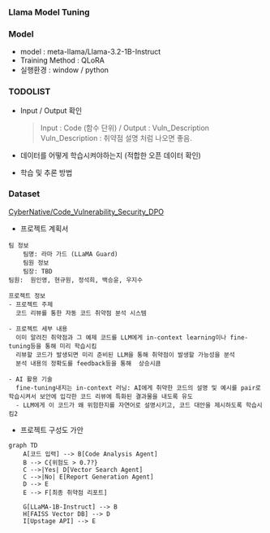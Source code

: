 ### Llama Model Tuning

### Model

- model : meta-llama/Llama-3.2-1B-Instruct
- Training Method : QLoRA
- 실행환경 : window / python


### TODOLIST
- Input / Output 확인
  > Input : Code (함수 단위) / Output : Vuln_Description 
  > Vuln_Description : 취약점 설명 처럼 나오면 좋음.

- 데이터를 어떻게 학습시켜야하는지 
    (적합한 오픈 데이터 확인)
- 학습 및 추론 방법








### Dataset
[CyberNative/Code_Vulnerability_Security_DPO](https://huggingface.co/datasets/CyberNative/Code_Vulnerability_Security_DPO)





- 프로젝트 계획서
```
팀 정보
    팀명: 라마 가드 (LLaMA Guard)
    팀원 정보
    팀장: TBD 
팀원:  원인영, 현규원, 정석희, 백승윤, 우지수

프로젝트 정보
- 프로젝트 주제
  코드 리뷰를 통한 자동 코드 취약점 분석 시스템

- 프로젝트 세부 내용
  이미 알려진 취약점과 그 예제 코드를 LLM에게 in-context learning이나 fine-tuning등을 통해 미리 학습시킴
  리뷰할 코드가 발생되면 미리 준비된 LLM을 통해 취약점이 발생할 가능성을 분석
  분석 내용의 정확도를 feedback등을 통해  상승시큼

- AI 활용 기술
  fine-tuning내지는 in-context 러닝: AI에게 취약한 코드의 설명 및 예시를 pair로 학습시켜서 보안에 입각한 코드 리뷰에 특화된 결과물을 내도록 유도
  - LLM에게 이 코드가 왜 위험한지를 자연어로 설명시키고, 코드 대안을 제시하도록 학습시킴2
```


- 프로젝트 구성도 가안
```MERMAID
graph TD
    A[코드 입력] --> B[Code Analysis Agent]
    B --> C{위험도 > 0.7?}
    C -->|Yes| D[Vector Search Agent]
    C -->|No| E[Report Generation Agent]
    D --> E
    E --> F[최종 취약점 리포트]

    G[LLaMA-1B-Instruct] --> B
    H[FAISS Vector DB] --> D
    I[Upstage API] --> E
```